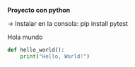 **Proyecto con python**

-> Instalar en la consola: pip install pytest

Hola mundo

```python
def hello_world():
    print("Hello, World!")
